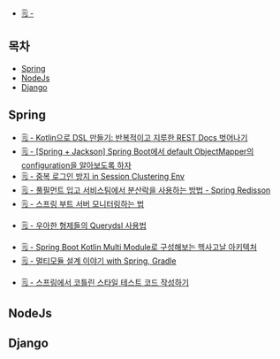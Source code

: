 * [🗒 - ]()

## 목차
* [Spring](#Spring)
* [NodeJs](#NodeJs)
* [Django](#Django)


## Spring
* [🗒 - Kotlin으로 DSL 만들기: 반복적이고 지루한 REST Docs 벗어나기](https://toss.tech/article/kotlin-dsl-restdocs)
* [🗒 - [Spring + Jackson] Spring Boot에서 default ObjectMapper의 configuration을 알아보도록 하자](https://sabarada.tistory.com/236)
* [🗒 - 중복 로그인 방지 in Session Clustering Env](http://dveamer.github.io/backend/PreventDuplicatedLogin.html)
* [🗒 - 풀필먼트 입고 서비스팀에서 분산락을 사용하는 방법 - Spring Redisson](https://helloworld.kurly.com/blog/distributed-redisson-lock/)
* [🗒 - 스프링 부트 서버 모니터링하는 법](https://yozm.wishket.com/magazine/detail/2280/)


<!-- queryDsl -->
* [🗒 - 우아한 형제들의 Querydsl 사용법](https://velog.io/@youngerjesus/%EC%9A%B0%EC%95%84%ED%95%9C-%ED%98%95%EC%A0%9C%EB%93%A4%EC%9D%98-Querydsl-%ED%99%9C%EC%9A%A9%EB%B2%95)

<!-- 멀티모듈 -->
* [🗒 - Spring Boot Kotlin Multi Module로 구성해보는 헥사고날 아키텍처](https://techblog.woowahan.com/12720/)
* [🗒 - 멀티모듈 설계 이야기 with Spring, Gradle](https://techblog.woowahan.com/2637/)

<!-- 테스트 -->
* [🗒 - 스프링에서 코틀린 스타일 테스트 코드 작성하기](https://techblog.woowahan.com/5825/)


## NodeJs



## Django